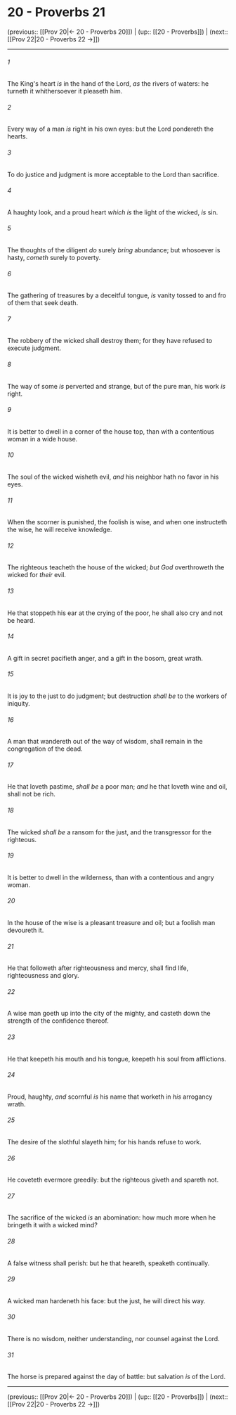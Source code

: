 # 20 - Proverbs 21

(previous:: [[Prov 20|← 20 - Proverbs 20]]) | (up:: [[20 - Proverbs]]) | (next:: [[Prov 22|20 - Proverbs 22 →]])

***


###### 1 
The King's heart _is_ in the hand of the Lord, _as_ the rivers of waters: he turneth it whithersoever it pleaseth him. 

###### 2 
Every way of a man _is_ right in his own eyes: but the Lord pondereth the hearts. 

###### 3 
To do justice and judgment is more acceptable to the Lord than sacrifice. 

###### 4 
A haughty look, and a proud heart _which is_ the light of the wicked, _is_ sin. 

###### 5 
The thoughts of the diligent _do_ surely _bring_ abundance; but whosoever is hasty, _cometh_ surely to poverty. 

###### 6 
The gathering of treasures by a deceitful tongue, _is_ vanity tossed to and fro of them that seek death. 

###### 7 
The robbery of the wicked shall destroy them; for they have refused to execute judgment. 

###### 8 
The way of some _is_ perverted and strange, but of the pure man, his work _is_ right. 

###### 9 
It is better to dwell in a corner of the house top, than with a contentious woman in a wide house. 

###### 10 
The soul of the wicked wisheth evil, _and_ his neighbor hath no favor in his eyes. 

###### 11 
When the scorner is punished, the foolish is wise, and when one instructeth the wise, he will receive knowledge. 

###### 12 
The righteous teacheth the house of the wicked; _but God_ overthroweth the wicked for _their_ evil. 

###### 13 
He that stoppeth his ear at the crying of the poor, he shall also cry and not be heard. 

###### 14 
A gift in secret pacifieth anger, and a gift in the bosom, great wrath. 

###### 15 
It is joy to the just to do judgment; but destruction _shall be_ to the workers of iniquity. 

###### 16 
A man that wandereth out of the way of wisdom, shall remain in the congregation of the dead. 

###### 17 
He that loveth pastime, _shall be_ a poor man; _and_ he that loveth wine and oil, shall not be rich. 

###### 18 
The wicked _shall be_ a ransom for the just, and the transgressor for the righteous. 

###### 19 
It is better to dwell in the wilderness, than with a contentious and angry woman. 

###### 20 
In the house of the wise is a pleasant treasure and oil; but a foolish man devoureth it. 

###### 21 
He that followeth after righteousness and mercy, shall find life, righteousness and glory. 

###### 22 
A wise man goeth up into the city of the mighty, and casteth down the strength of the confidence thereof. 

###### 23 
He that keepeth his mouth and his tongue, keepeth his soul from afflictions. 

###### 24 
Proud, haughty, _and_ scornful _is_ his name that worketh in _his_ arrogancy wrath. 

###### 25 
The desire of the slothful slayeth him; for his hands refuse to work. 

###### 26 
He coveteth evermore greedily: but the righteous giveth and spareth not. 

###### 27 
The sacrifice of the wicked _is_ an abomination: how much more when he bringeth it with a wicked mind? 

###### 28 
A false witness shall perish: but he that heareth, speaketh continually. 

###### 29 
A wicked man hardeneth his face: but the just, he will direct his way. 

###### 30 
There is no wisdom, neither understanding, nor counsel against the Lord. 

###### 31 
The horse is prepared against the day of battle: but salvation _is_ of the Lord.

***

(previous:: [[Prov 20|← 20 - Proverbs 20]]) | (up:: [[20 - Proverbs]]) | (next:: [[Prov 22|20 - Proverbs 22 →]])
